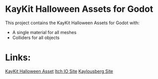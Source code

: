 # KayKit Halloween Assets for Godot
This project contains the KayKit Halloween Assets for Godot with:
- A single material for all meshes
- Colliders for all objects

# Links:
[KayKit Halloween Asset](https://godotengine.org/asset-library/asset/2224)
[Itch IO Site](https://github.com/KayKit-Game-Assets/KayKit-Halloween-Bits-1.0)
[Kaylousberg Site](https://kaylousberg.com/game-assets/halloween-bits)
